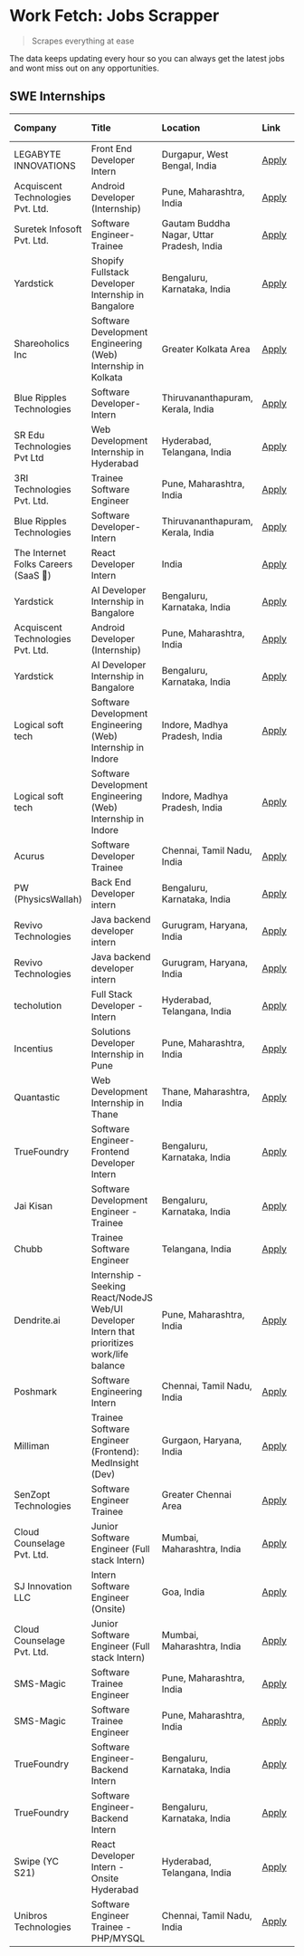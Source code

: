 # Work Fetch: Jobs Scrapper
> Scrapes everything at ease

The data keeps updating every hour so you can always get the latest jobs and wont miss out on any opportunities.

## SWE Internships
<!--START_SECTION:workfetch-->
| Company                             | Title                                                                                        | Location                                  | Link                                                                                                                                                                                                                                                                                                        | Date Posted   |
|:------------------------------------|:---------------------------------------------------------------------------------------------|:------------------------------------------|:------------------------------------------------------------------------------------------------------------------------------------------------------------------------------------------------------------------------------------------------------------------------------------------------------------|:--------------|
| LEGABYTE INNOVATIONS                | Front End  Developer Intern                                                                  | Durgapur, West Bengal, India              | [Apply](https://in.linkedin.com/jobs/view/front-end-developer-intern-at-legabyte-innovations-3918718185?position=43&pageNum=0&refId=9APyb7XMMirIJCsjrSctqQ%3D%3D&trackingId=lefcPdCWI8wSRagOQ%2B96IA%3D%3D&trk=public_jobs_jserp-result_search-card)                                                        | 2024-05-06    |
| Acquiscent Technologies Pvt. Ltd.   | Android Developer (Internship)                                                               | Pune, Maharashtra, India                  | [Apply](https://in.linkedin.com/jobs/view/android-developer-internship-at-acquiscent-technologies-pvt-ltd-3917774887?position=59&pageNum=0&refId=9APyb7XMMirIJCsjrSctqQ%3D%3D&trackingId=FKdtYUKeANOi7YgTaISgeg%3D%3D&trk=public_jobs_jserp-result_search-card)                                             | 2024-05-05    |
| Suretek Infosoft Pvt. Ltd.          | Software Engineer-Trainee                                                                    | Gautam Buddha Nagar, Uttar Pradesh, India | [Apply](https://in.linkedin.com/jobs/view/software-engineer-trainee-at-suretek-infosoft-pvt-ltd-3916999948?position=36&pageNum=0&refId=9APyb7XMMirIJCsjrSctqQ%3D%3D&trackingId=N2hnzLzvzUoEhNLhKqDXVA%3D%3D&trk=public_jobs_jserp-result_search-card)                                                       | 2024-05-04    |
| Yardstick                           | Shopify Fullstack Developer Internship in Bangalore                                          | Bengaluru, Karnataka, India               | [Apply](https://in.linkedin.com/jobs/view/shopify-fullstack-developer-internship-in-bangalore-at-yardstick-3917652092?position=39&pageNum=0&refId=9APyb7XMMirIJCsjrSctqQ%3D%3D&trackingId=q3y1th23xwTNlM2V%2By8GFg%3D%3D&trk=public_jobs_jserp-result_search-card)                                          | 2024-05-04    |
| Shareoholics Inc                    | Software Development Engineering (Web) Internship in Kolkata                                 | Greater Kolkata Area                      | [Apply](https://in.linkedin.com/jobs/view/software-development-engineering-web-internship-in-kolkata-at-shareoholics-inc-3917065308?position=3&pageNum=0&refId=9APyb7XMMirIJCsjrSctqQ%3D%3D&trackingId=ccYD2Nyl364a3dYSfgwMtg%3D%3D&trk=public_jobs_jserp-result_search-card)                               | 2024-05-03    |
| Blue Ripples Technologies           | Software Developer- Intern                                                                   | Thiruvananthapuram, Kerala, India         | [Apply](https://in.linkedin.com/jobs/view/software-developer-intern-at-blue-ripples-technologies-3913669644?position=29&pageNum=0&refId=9APyb7XMMirIJCsjrSctqQ%3D%3D&trackingId=CtBnJsEKrbHaqRQIvqxG1Q%3D%3D&trk=public_jobs_jserp-result_search-card)                                                      | 2024-05-01    |
| SR Edu Technologies Pvt Ltd         | Web Development Internship in Hyderabad                                                      | Hyderabad, Telangana, India               | [Apply](https://in.linkedin.com/jobs/view/web-development-internship-in-hyderabad-at-sr-edu-technologies-pvt-ltd-3915582854?position=40&pageNum=0&refId=9APyb7XMMirIJCsjrSctqQ%3D%3D&trackingId=DN4%2B%2Bt%2Fm7wsCgnOGYdqRjQ%3D%3D&trk=public_jobs_jserp-result_search-card)                                | 2024-05-01    |
| 3RI Technologies Pvt. Ltd.          | Trainee Software Engineer                                                                    | Pune, Maharashtra, India                  | [Apply](https://in.linkedin.com/jobs/view/trainee-software-engineer-at-3ri-technologies-pvt-ltd-3912869178?position=55&pageNum=0&refId=9APyb7XMMirIJCsjrSctqQ%3D%3D&trackingId=uctvi40YjFuE6AHaU1rR9w%3D%3D&trk=public_jobs_jserp-result_search-card)                                                       | 2024-05-01    |
| Blue Ripples Technologies           | Software Developer- Intern                                                                   | Thiruvananthapuram, Kerala, India         | [Apply](https://in.linkedin.com/jobs/view/software-developer-intern-at-blue-ripples-technologies-3913669644?position=4&pageNum=2&refId=4u1lmpuT5o2zwLmHBqz2Dg%3D%3D&trackingId=rCnpQzq%2BQ%2FyfQ3LU3Cdr3w%3D%3D&trk=public_jobs_jserp-result_search-card)                                                   | 2024-05-01    |
| The Internet Folks Careers (SaaS 🚀) | React Developer Intern                                                                       | India                                     | [Apply](https://in.linkedin.com/jobs/view/react-developer-intern-at-the-internet-folks-careers-saas-%F0%9F%9A%80-3911499052?position=58&pageNum=0&refId=9APyb7XMMirIJCsjrSctqQ%3D%3D&trackingId=S0%2FteFdHIyFbnNfOmcbOGA%3D%3D&trk=public_jobs_jserp-result_search-card)                                    | 2024-04-29    |
| Yardstick                           | AI Developer Internship in Bangalore                                                         | Bengaluru, Karnataka, India               | [Apply](https://in.linkedin.com/jobs/view/ai-developer-internship-in-bangalore-at-yardstick-3912040150?position=31&pageNum=0&refId=9APyb7XMMirIJCsjrSctqQ%3D%3D&trackingId=8rG1XsoROhNsqtzs1DPbPg%3D%3D&trk=public_jobs_jserp-result_search-card)                                                           | 2024-04-26    |
| Acquiscent Technologies Pvt. Ltd.   | Android Developer (Internship)                                                               | Pune, Maharashtra, India                  | [Apply](https://in.linkedin.com/jobs/view/android-developer-internship-at-acquiscent-technologies-pvt-ltd-3909395375?position=51&pageNum=0&refId=9APyb7XMMirIJCsjrSctqQ%3D%3D&trackingId=1oovbJcYu1XvV%2BCtib3cyQ%3D%3D&trk=public_jobs_jserp-result_search-card)                                           | 2024-04-26    |
| Yardstick                           | AI Developer Internship in Bangalore                                                         | Bengaluru, Karnataka, India               | [Apply](https://in.linkedin.com/jobs/view/ai-developer-internship-in-bangalore-at-yardstick-3912040150?position=6&pageNum=2&refId=4u1lmpuT5o2zwLmHBqz2Dg%3D%3D&trackingId=prHMuazCo1qhfZKRs8sa8w%3D%3D&trk=public_jobs_jserp-result_search-card)                                                            | 2024-04-26    |
| Logical soft tech                   | Software Development Engineering (Web) Internship in Indore                                  | Indore, Madhya Pradesh, India             | [Apply](https://in.linkedin.com/jobs/view/software-development-engineering-web-internship-in-indore-at-logical-soft-tech-3911339813?position=27&pageNum=0&refId=9APyb7XMMirIJCsjrSctqQ%3D%3D&trackingId=k3RbCXcwgqoTXuGyuUUXLg%3D%3D&trk=public_jobs_jserp-result_search-card)                              | 2024-04-25    |
| Logical soft tech                   | Software Development Engineering (Web) Internship in Indore                                  | Indore, Madhya Pradesh, India             | [Apply](https://in.linkedin.com/jobs/view/software-development-engineering-web-internship-in-indore-at-logical-soft-tech-3911339813?position=2&pageNum=2&refId=4u1lmpuT5o2zwLmHBqz2Dg%3D%3D&trackingId=WtRZDNT7aXxUbnCVhVupwA%3D%3D&trk=public_jobs_jserp-result_search-card)                               | 2024-04-25    |
| Acurus                              | Software Developer Trainee                                                                   | Chennai, Tamil Nadu, India                | [Apply](https://in.linkedin.com/jobs/view/software-developer-trainee-at-acurus-3907363844?position=23&pageNum=0&refId=9APyb7XMMirIJCsjrSctqQ%3D%3D&trackingId=u9eB6RrS1pOtP2Qj5HlKXQ%3D%3D&trk=public_jobs_jserp-result_search-card)                                                                        | 2024-04-23    |
| PW (PhysicsWallah)                  | Back End Developer intern                                                                    | Bengaluru, Karnataka, India               | [Apply](https://in.linkedin.com/jobs/view/back-end-developer-intern-at-pw-physicswallah-3907293630?position=20&pageNum=0&refId=9APyb7XMMirIJCsjrSctqQ%3D%3D&trackingId=3QETlJ7cliyfV0F0SR3A7A%3D%3D&trk=public_jobs_jserp-result_search-card)                                                               | 2024-04-22    |
| Revivo Technologies                 | Java backend developer intern                                                                | Gurugram, Haryana, India                  | [Apply](https://in.linkedin.com/jobs/view/java-backend-developer-intern-at-revivo-technologies-3906034446?position=34&pageNum=0&refId=9APyb7XMMirIJCsjrSctqQ%3D%3D&trackingId=fDe%2BI54Az4Kfvt9oSsgIfg%3D%3D&trk=public_jobs_jserp-result_search-card)                                                      | 2024-04-19    |
| Revivo Technologies                 | Java backend developer intern                                                                | Gurugram, Haryana, India                  | [Apply](https://in.linkedin.com/jobs/view/java-backend-developer-intern-at-revivo-technologies-3906034446?position=9&pageNum=2&refId=4u1lmpuT5o2zwLmHBqz2Dg%3D%3D&trackingId=t%2FKcdXlTcWadqv9Yoj2rnw%3D%3D&trk=public_jobs_jserp-result_search-card)                                                       | 2024-04-19    |
| techolution                         | Full Stack Developer - Intern                                                                | Hyderabad, Telangana, India               | [Apply](https://in.linkedin.com/jobs/view/full-stack-developer-intern-at-techolution-3904814977?position=38&pageNum=0&refId=9APyb7XMMirIJCsjrSctqQ%3D%3D&trackingId=STNRB9rPyuFsQ4aGvJBm2Q%3D%3D&trk=public_jobs_jserp-result_search-card)                                                                  | 2024-04-18    |
| Incentius                           | Solutions Developer Internship in Pune                                                       | Pune, Maharashtra, India                  | [Apply](https://in.linkedin.com/jobs/view/solutions-developer-internship-in-pune-at-incentius-3904329499?position=15&pageNum=0&refId=9APyb7XMMirIJCsjrSctqQ%3D%3D&trackingId=cjO4eZJyHKI6DMSKx8w59A%3D%3D&trk=public_jobs_jserp-result_search-card)                                                         | 2024-04-17    |
| Quantastic                          | Web Development Internship in Thane                                                          | Thane, Maharashtra, India                 | [Apply](https://in.linkedin.com/jobs/view/web-development-internship-in-thane-at-quantastic-3888221292?position=56&pageNum=0&refId=9APyb7XMMirIJCsjrSctqQ%3D%3D&trackingId=OCzTduXgzhcELOdJ9SlKkw%3D%3D&trk=public_jobs_jserp-result_search-card)                                                           | 2024-04-08    |
| TrueFoundry                         | Software Engineer- Frontend Developer Intern                                                 | Bengaluru, Karnataka, India               | [Apply](https://in.linkedin.com/jobs/view/software-engineer-frontend-developer-intern-at-truefoundry-3887320206?position=18&pageNum=0&refId=9APyb7XMMirIJCsjrSctqQ%3D%3D&trackingId=4n5v%2FzF7Zqf5fE5LFsXO3w%3D%3D&trk=public_jobs_jserp-result_search-card)                                                | 2024-04-05    |
| Jai Kisan                           | Software Development Engineer - Trainee                                                      | Bengaluru, Karnataka, India               | [Apply](https://in.linkedin.com/jobs/view/software-development-engineer-trainee-at-jai-kisan-3913911193?position=25&pageNum=0&refId=9APyb7XMMirIJCsjrSctqQ%3D%3D&trackingId=ZFh4DOuXZpccaRMSml%2B3Jw%3D%3D&trk=public_jobs_jserp-result_search-card)                                                        | 2024-04-04    |
| Chubb                               | Trainee Software Engineer                                                                    | Telangana, India                          | [Apply](https://in.linkedin.com/jobs/view/trainee-software-engineer-at-chubb-3909641440?position=24&pageNum=0&refId=9APyb7XMMirIJCsjrSctqQ%3D%3D&trackingId=VvGRMBtycyK1aPChB1qsXQ%3D%3D&trk=public_jobs_jserp-result_search-card)                                                                          | 2024-03-30    |
| Dendrite.ai                         | Internship - Seeking React/NodeJS Web/UI Developer Intern that prioritizes work/life balance | Pune, Maharashtra, India                  | [Apply](https://in.linkedin.com/jobs/view/internship-seeking-react-nodejs-web-ui-developer-intern-that-prioritizes-work-life-balance-at-dendrite-ai-3853583200?position=41&pageNum=0&refId=9APyb7XMMirIJCsjrSctqQ%3D%3D&trackingId=lvE2Taq%2FuNOcPIy3lUctFw%3D%3D&trk=public_jobs_jserp-result_search-card) | 2024-03-12    |
| Poshmark                            | Software Engineering Intern                                                                  | Chennai, Tamil Nadu, India                | [Apply](https://in.linkedin.com/jobs/view/software-engineering-intern-at-poshmark-3846946793?position=49&pageNum=0&refId=9APyb7XMMirIJCsjrSctqQ%3D%3D&trackingId=cGQZorkfapMRlV%2BzSuhvzw%3D%3D&trk=public_jobs_jserp-result_search-card)                                                                   | 2024-03-05    |
| Milliman                            | Trainee Software Engineer (Frontend): MedInsight (Dev)                                       | Gurgaon, Haryana, India                   | [Apply](https://in.linkedin.com/jobs/view/trainee-software-engineer-frontend-medinsight-dev-at-milliman-3792874280?position=7&pageNum=0&refId=9APyb7XMMirIJCsjrSctqQ%3D%3D&trackingId=vYTLsYBK3gn9OqoinhhGTw%3D%3D&trk=public_jobs_jserp-result_search-card)                                                | 2024-03-01    |
| SenZopt Technologies                | Software Engineer Trainee                                                                    | Greater Chennai Area                      | [Apply](https://in.linkedin.com/jobs/view/software-engineer-trainee-at-senzopt-technologies-3827688781?position=37&pageNum=0&refId=9APyb7XMMirIJCsjrSctqQ%3D%3D&trackingId=x96ppgSOaizj2snuWunR2w%3D%3D&trk=public_jobs_jserp-result_search-card)                                                           | 2024-02-12    |
| Cloud Counselage Pvt. Ltd.          | Junior Software Engineer (Full stack Intern)                                                 | Mumbai, Maharashtra, India                | [Apply](https://in.linkedin.com/jobs/view/junior-software-engineer-full-stack-intern-at-cloud-counselage-pvt-ltd-3803132814?position=32&pageNum=0&refId=9APyb7XMMirIJCsjrSctqQ%3D%3D&trackingId=Si3yqJk8JetFixsQNqoxdQ%3D%3D&trk=public_jobs_jserp-result_search-card)                                      | 2024-01-11    |
| SJ Innovation LLC                   | Intern Software Engineer (Onsite)                                                            | Goa, India                                | [Apply](https://in.linkedin.com/jobs/view/intern-software-engineer-onsite-at-sj-innovation-llc-3799959011?position=53&pageNum=0&refId=9APyb7XMMirIJCsjrSctqQ%3D%3D&trackingId=RVCG4RDdmBNCbyTPeb5%2BLQ%3D%3D&trk=public_jobs_jserp-result_search-card)                                                      | 2024-01-11    |
| Cloud Counselage Pvt. Ltd.          | Junior Software Engineer (Full stack Intern)                                                 | Mumbai, Maharashtra, India                | [Apply](https://in.linkedin.com/jobs/view/junior-software-engineer-full-stack-intern-at-cloud-counselage-pvt-ltd-3803132814?position=7&pageNum=2&refId=4u1lmpuT5o2zwLmHBqz2Dg%3D%3D&trackingId=rbRNt2UHyx58J0sjeH9aag%3D%3D&trk=public_jobs_jserp-result_search-card)                                       | 2024-01-11    |
| SMS-Magic                           | Software Trainee Engineer                                                                    | Pune, Maharashtra, India                  | [Apply](https://in.linkedin.com/jobs/view/software-trainee-engineer-at-sms-magic-3761409781?position=33&pageNum=0&refId=9APyb7XMMirIJCsjrSctqQ%3D%3D&trackingId=5LhRHqOt5HT8GIXJnFpnRA%3D%3D&trk=public_jobs_jserp-result_search-card)                                                                      | 2023-11-16    |
| SMS-Magic                           | Software Trainee Engineer                                                                    | Pune, Maharashtra, India                  | [Apply](https://in.linkedin.com/jobs/view/software-trainee-engineer-at-sms-magic-3761409781?position=8&pageNum=2&refId=4u1lmpuT5o2zwLmHBqz2Dg%3D%3D&trackingId=5NeGr9LONrlWqjoa9fB9VA%3D%3D&trk=public_jobs_jserp-result_search-card)                                                                       | 2023-11-16    |
| TrueFoundry                         | Software Engineer-Backend Intern                                                             | Bengaluru, Karnataka, India               | [Apply](https://in.linkedin.com/jobs/view/software-engineer-backend-intern-at-truefoundry-3779508170?position=35&pageNum=0&refId=9APyb7XMMirIJCsjrSctqQ%3D%3D&trackingId=Q6X7UUuPz5biaqZO7Ze8jg%3D%3D&trk=public_jobs_jserp-result_search-card)                                                             | 2023-11-10    |
| TrueFoundry                         | Software Engineer-Backend Intern                                                             | Bengaluru, Karnataka, India               | [Apply](https://in.linkedin.com/jobs/view/software-engineer-backend-intern-at-truefoundry-3779508170?position=10&pageNum=2&refId=4u1lmpuT5o2zwLmHBqz2Dg%3D%3D&trackingId=dCPtSoBL%2FgYm4MEceEmwMw%3D%3D&trk=public_jobs_jserp-result_search-card)                                                           | 2023-11-10    |
| Swipe (YC S21)                      | React Developer Intern - Onsite Hyderabad                                                    | Hyderabad, Telangana, India               | [Apply](https://in.linkedin.com/jobs/view/react-developer-intern-onsite-hyderabad-at-swipe-yc-s21-3737600089?position=46&pageNum=0&refId=9APyb7XMMirIJCsjrSctqQ%3D%3D&trackingId=mFavQYNxq5cO70s6P0BDAw%3D%3D&trk=public_jobs_jserp-result_search-card)                                                     | 2023-10-13    |
| Unibros Technologies                | Software Engineer Trainee - PHP/MYSQL                                                        | Chennai, Tamil Nadu, India                | [Apply](https://in.linkedin.com/jobs/view/software-engineer-trainee-php-mysql-at-unibros-technologies-3656599241?position=42&pageNum=0&refId=9APyb7XMMirIJCsjrSctqQ%3D%3D&trackingId=0igYLTITOMD0f7p8si4E8w%3D%3D&trk=public_jobs_jserp-result_search-card)                                                 | 2023-06-12    |
<!--END_SECTION:workfetch-->
